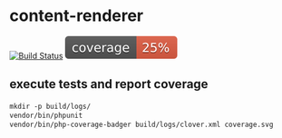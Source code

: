 # content-renderer
[![Build Status](https://travis-ci.org/e-frogg/content-renderer.svg?branch=master)](https://travis-ci.org/e-frogg/content-renderer) [![Coverage](coverage.svg)](coverage)

## execute tests and report coverage
    mkdir -p build/logs/
    vendor/bin/phpunit
    vendor/bin/php-coverage-badger build/logs/clover.xml coverage.svg
